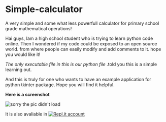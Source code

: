 # Simple-calculator
A very simple and some what less powerfull calculator for primary school grade mathematical operations!

Hai guys, Iam a high school student who is trying to learn python code online.
Then I wondered if my code could be exposed to an open source world. from where people can easily modify and add comments to it.
hope you would like it!

*The only executable file in this is our python file* .told you this is a simple learning out.

And this is truly for one who wants to have an example application for python tkinter package.
Hope you will find it helpful.

**Here is a screenshot**

<img src="https://midhlaj2006.github.io/My-Portfolio/images/simple-calculator.png" alt="sorry the pic didn't load">

It is also avaliable in [![Repl.it account](https://img.shields.io/badge/Repl.it-10171a?style=flat&logo=repl.it&logoColor=white)](https://repl.it/@Midhlaj2006/Simple-calculator#simple_calc.py)
